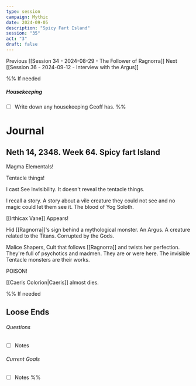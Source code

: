 ```yaml
---
type: session
campaign: Mythic
date: 2024-09-05
description: "Spicy Fart Island"
session: "35"
act: "3"
draft: false
---
```

Previous [[Session 34 - 2024-08-29 - The Follower of Ragnorra]]
Next [[Session 36 - 2024-09-12 - Interview with the Argus]]

%% If needed
##### Housekeeping
- [ ] Write down any housekeeping Geoff has.
%%

# Journal
## Neth 14, 2348. Week 64. Spicy fart Island
Magma Elementals!

Tentacle things!

I cast See Invisibility. It doesn't reveal the tentacle things.

I recall a story.  A story about a vile creature they could not see and no magic could let them see it. The blood of Yog Soloth. 

[[Irthicax Vane]] Appears!

Hid [[Ragnorra]]'s sign behind a mythological monster. An Argus. A creature related to the Titans. Corrupted by the Gods. 

Malice Shapers, Cult that follows [[Ragnorra]] and twists her perfection. They're full of psychotics and madmen. They are or were here. The invisible Tentacle monsters are their works. 

POISON!

[[Caeris Colorion|Caeris]] almost dies.


%% If needed
## Loose Ends
###### Questions
- [ ] Notes

###### Current Goals
- [ ] Notes
%%

